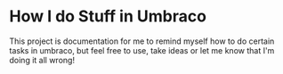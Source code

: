 # How I do Stuff in Umbraco 
This project is documentation for me to remind myself how to do certain tasks in umbraco, but feel free to use, take ideas or let me know that I'm doing it all wrong!
